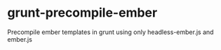 grunt-precompile-ember
======================

Precompile ember templates in grunt using only headless-ember.js and ember.js